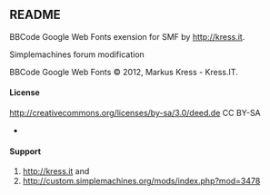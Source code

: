 README
-
BBCode Google Web Fonts exension for SMF by http://kress.it.

Simplemachines forum modification

BBCode Google Web Fonts &copy; 2012, Markus Kress - Kress.IT.

#### License 
http://creativecommons.org/licenses/by-sa/3.0/deed.de CC BY-SA

-
#### Support 
1. http://kress.it and
2. http://custom.simplemachines.org/mods/index.php?mod=3478
